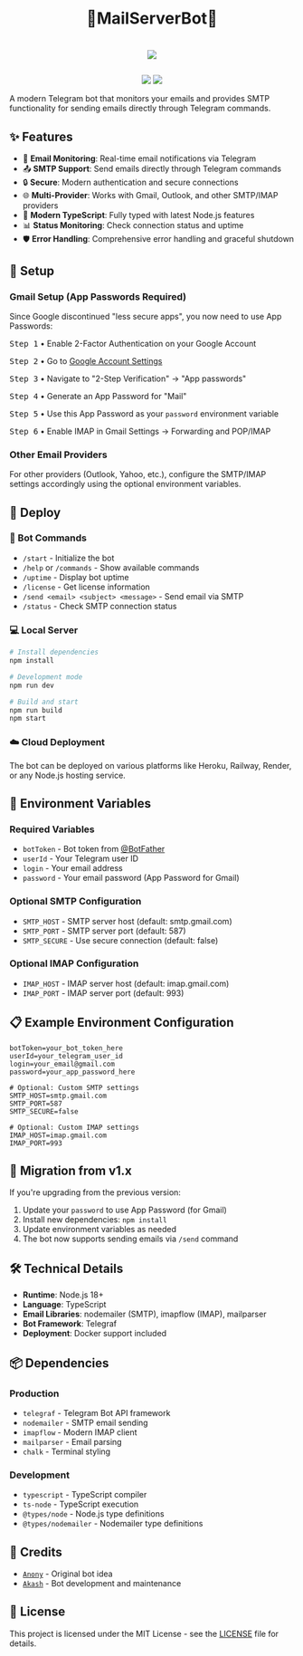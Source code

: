 # <h1 align="center">🚀MailServerBot📩</h1>
# <p align="center"><a href="https://github.com/iAkashPattnaik/MailServerBot"><img src="https://github-readme-stats.vercel.app/api/pin?username=iAkashPattnaik&show_icons=true&theme=dracula&hide_border=true&repo=MailServerBot"></a></p>
<p align="center">
<a href="https://github.com/iAkashPattnaik/MailSenderBot"><img src="https://hits.seeyoufarm.com/api/count/incr/badge.svg?url=https%3A%2F%2Fgithub.com%2FiAkashPattnaik%2FMailSenderBot%2F&count_bg=%232100FF&title_bg=%2300BBFF&icon=github.svg&icon_color=%23000000&title=Views&edge_flat=false" /></a>
<img src="https://img.shields.io/badge/Version-2.0.0-blueviolet?&logo=github&style=flat" />
</p>

A modern Telegram bot that monitors your emails and provides SMTP functionality for sending emails directly through Telegram commands.

## ✨ Features

- 📧 **Email Monitoring**: Real-time email notifications via Telegram
- 📤 **SMTP Support**: Send emails directly through Telegram commands
- 🔒 **Secure**: Modern authentication and secure connections
- 🌐 **Multi-Provider**: Works with Gmail, Outlook, and other SMTP/IMAP providers
- 🚀 **Modern TypeScript**: Fully typed with latest Node.js features
- 📊 **Status Monitoring**: Check connection status and uptime
- 🛡️ **Error Handling**: Comprehensive error handling and graceful shutdown

## 🔧 Setup

### Gmail Setup (App Passwords Required)

Since Google discontinued "less secure apps", you now need to use App Passwords:

<kbd>Step 1</kbd> • Enable 2-Factor Authentication on your Google Account

<kbd>Step 2</kbd> • Go to [Google Account Settings](https://myaccount.google.com/security)

<kbd>Step 3</kbd> • Navigate to "2-Step Verification" → "App passwords"

<kbd>Step 4</kbd> • Generate an App Password for "Mail"

<kbd>Step 5</kbd> • Use this App Password as your `password` environment variable

<kbd>Step 6</kbd> • Enable IMAP in Gmail Settings → Forwarding and POP/IMAP

### Other Email Providers

For other providers (Outlook, Yahoo, etc.), configure the SMTP/IMAP settings accordingly using the optional environment variables.

## 🚀 Deploy

### 📱 Bot Commands

- `/start` - Initialize the bot
- `/help` or `/commands` - Show available commands
- `/uptime` - Display bot uptime
- `/license` - Get license information
- `/send <email> <subject> <message>` - Send email via SMTP
- `/status` - Check SMTP connection status

### 💻 Local Server

```bash
# Install dependencies
npm install

# Development mode
npm run dev

# Build and start
npm run build
npm start
```

### ☁️ Cloud Deployment

The bot can be deployed on various platforms like Heroku, Railway, Render, or any Node.js hosting service.

## 🔐 Environment Variables

### Required Variables
- `botToken` - Bot token from [@BotFather](https://telegram.dog/BotFather)
- `userId` - Your Telegram user ID
- `login` - Your email address
- `password` - Your email password (App Password for Gmail)

### Optional SMTP Configuration
- `SMTP_HOST` - SMTP server host (default: smtp.gmail.com)
- `SMTP_PORT` - SMTP server port (default: 587)
- `SMTP_SECURE` - Use secure connection (default: false)

### Optional IMAP Configuration
- `IMAP_HOST` - IMAP server host (default: imap.gmail.com)
- `IMAP_PORT` - IMAP server port (default: 993)

## 📋 Example Environment Configuration

```env
botToken=your_bot_token_here
userId=your_telegram_user_id
login=your_email@gmail.com
password=your_app_password_here

# Optional: Custom SMTP settings
SMTP_HOST=smtp.gmail.com
SMTP_PORT=587
SMTP_SECURE=false

# Optional: Custom IMAP settings
IMAP_HOST=imap.gmail.com
IMAP_PORT=993
```

## 🔄 Migration from v1.x

If you're upgrading from the previous version:

1. Update your `password` to use App Password (for Gmail)
2. Install new dependencies: `npm install`
3. Update environment variables as needed
4. The bot now supports sending emails via `/send` command

## 🛠️ Technical Details

- **Runtime**: Node.js 18+
- **Language**: TypeScript
- **Email Libraries**: nodemailer (SMTP), imapflow (IMAP), mailparser
- **Bot Framework**: Telegraf
- **Deployment**: Docker support included

## 📦 Dependencies

### Production
- `telegraf` - Telegram Bot API framework
- `nodemailer` - SMTP email sending
- `imapflow` - Modern IMAP client
- `mailparser` - Email parsing
- `chalk` - Terminal styling

### Development
- `typescript` - TypeScript compiler
- `ts-node` - TypeScript execution
- `@types/node` - Node.js type definitions
- `@types/nodemailer` - Nodemailer type definitions

## 🤝 Credits

- [`Anony`](https://github.com/anonyindian) - Original bot idea
- [`Akash`](https://github.com/iAkashPattnaik) - Bot development and maintenance

## 📄 License

This project is licensed under the MIT License - see the [LICENSE](LICENSE) file for details.

